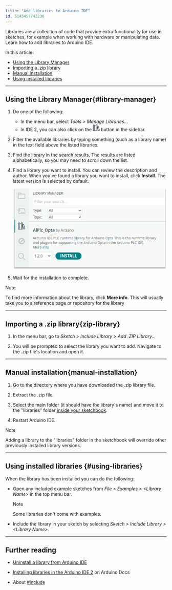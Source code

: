 ```yaml
---
title: "Add libraries to Arduino IDE"
id: 5145457742236
---
```


Libraries are a collection of code that provide extra functionality for use in sketches, for example when working with hardware or manipulating data. Learn how to add libraries to Arduino IDE.

In this article:

- [Using the Library Manager](#library-manager)
- [Importing a .zip library](#zip-library)
- [Manual installation](#manual-installation)
- [Using installed libraries](#using-libraries)

---

## Using the Library Manager{#library-manager}

1. Do one of the following:

   - In the menu bar, select _Tools > Manage Libraries..._
   - In IDE 2, you can also click on the ![Library Manager icon](img/symbol_library.png) button in the sidebar.

2. Filter the available libraries by typing something (such as a library name) in the text field above the listed libraries.

3. Find the library in the search results. The results are listed alphabetically, so you may need to scroll down the list.

4. Find a library you want to install. You can review the description and author. When you've found a library you want to install, click **Install**. The latest version is selected by default.

   ![Installing libraries in the Library Manager for IDE 2.](img/add-library.png)

5. Wait for the installation to complete.

> [!NOTE]
> To find more information about the library, click **More info**. This will usually take you to a reference page or repository for the library

---

## Importing a .zip library{zip-library}

1. In the menu bar, go to _Sketch > Include Library > Add .ZIP Library..._

2. You will be prompted to select the library you want to add. Navigate to the .zip file's location and open it.

---

## Manual installation{manual-installation}

1. Go to the directory where you have downloaded the .zip library file.

2. Extract the .zip file.

3. Select the main folder (it should have the library's name) and move it to the "libraries" folder [inside your sketchbook](https://support.arduino.cc/hc/en-us/articles/4412950938514-Open-the-Sketchbook).

4. Restart Arduino IDE.

> [!NOTE]
> Adding a library to the "libraries" folder in the sketchbook will override other previously installed library versions.

---

## Using installed libraries {#using-libraries}

When the library has been installed you can do the following:

- Open any included example sketches from _File > Examples > \<Library Name\>_ in the top menu bar.

  > [!NOTE]
  > Some libraries don't come with examples.

- Include the library in your sketch by selecting _Sketch > Include Library > \<Library Name\>_.

---

## Further reading

- [Uninstall a library from Arduino IDE](https://support.arduino.cc/hc/en-us/articles/360016077340-Uninstall-a-library-from-Arduino-IDE)

- [Installing libraries in the Arduino IDE 2](https://docs.arduino.cc/software/ide-v2/tutorials/ide-v2-installing-a-library) on Arduino Docs

- About [#include](https://www.arduino.cc/reference/en/language/structure/further-syntax/include/)
